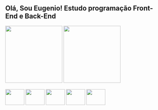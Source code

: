 ## Olá, Sou Eugenio! Estudo programação Front-End e Back-End

<div>
  <img height="180cm" src="https://github-readme-stats.vercel.app/api?username=EugenioUrbano&show_icons=true&theme=onedark"/>
  <img height="180cm" src="https://github-readme-stats.vercel.app/api/top-langs/?username=EugenioUrbano&layout=compact&theme=onedark"/>
</div>
<div style="diaplay: inline_block"><br>
  <img align="center" height="50" width="60" src="https://cdn.jsdelivr.net/gh/devicons/devicon@latest/icons/javascript/javascript-plain.svg"/>
  <img align="center" height="50" width="60" src="https://cdn.jsdelivr.net/gh/devicons/devicon@latest/icons/css3/css3-plain-wordmark.svg"/>
  <img align="center" height="50" width="60" src="https://cdn.jsdelivr.net/gh/devicons/devicon@latest/icons/python/python-plain.svg"/>
  <img align="center" height="50" width="60" src="https://cdn.jsdelivr.net/gh/devicons/devicon@latest/icons/html5/html5-plain-wordmark.svg"/>
  <img align="center" height="50" width="60" src="[https://cdn.jsdelivr.net/gh/devicons/devicon@latest/icons/html5/html5-plain-wordmark.svg](https://cdn.jsdelivr.net/npm/django@1.0.0/+esm)"/>
</div>
